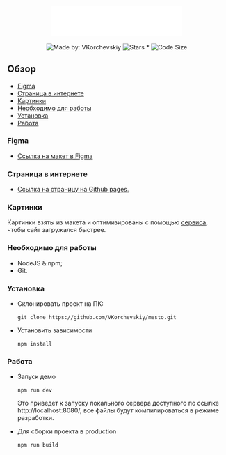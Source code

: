 <p align="center">
    <img src="https://raw.githubusercontent.com/VKorchevskiy/mesto/060581894408910da35db99e225e749985aadd2c/src/images/logo.svg" width="300px">
</p>
<p align="center">
    <img alt="Made by: VKorchevskiy" src="https://img.shields.io/badge/Made%20by-VKorchevskiy-informational?style=for-the-badge&logo=appveyor" />
    <img alt="Stars *" src="https://img.shields.io/github/stars/VKorchevskiy/mesto?style=for-the-badge&logo=appveyor&color=informational" />
    <img alt="Code Size" src="https://img.shields.io/github/languages/code-size/VKorchevskiy/mesto?style=for-the-badge&logo=appveyor&color=informational">
</p>

## Обзор

* <a href="#figma">Figma</a>
* <a href="#page">Страница в интернете</a>
* <a href="#img">Картинки</a>
* <a href="#need">Необходимо для работы</a>
* <a href="#install">Установка</a>
* <a href="#work">Работа</a>

<h3 id="figma">Figma</h3>

  * [Ссылка на макет в Figma](https://www.figma.com/file/2cn9N9jSkmxD84oJik7xL7/JavaScript.-Sprint-4)

<h3 id="page">Страница в интернете</h3>

  * [Ссылка на страницу на Github pages.](https://vkorchevskiy.github.io/mesto/index.html)

<h3 id="img">Картинки</h3>

  Картинки взяты из макета и оптимизированы с помощью [сервиса](https://tinypng.com/), чтобы сайт загружался быстрее.

<h3 id="need">Необходимо для работы</h3>

  * NodeJS & npm;
  * Git.

<h3 id="install">Установка</h3>

* Склонировать проект на ПК:

      git clone https://github.com/VKorchevskiy/mesto.git

* Установить зависимости

      npm install

<h3 id="work">Работа</h3>

* Запуск демо

      npm run dev

    Это приведет к запуску локального сервера доступного по ссылке http://localhost:8080/, все файлы будут компилироваться в режиме разработки.

* Для сборки проекта в production

      npm run build
